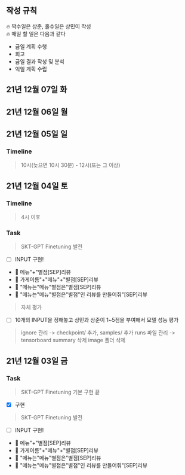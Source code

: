## 작성 규칙
🔥 짝수일은 상준, 홀수일은 상민이 작성  
🔥 매일 할 일은 다음과 같다
- 금일 계획 수행
- 회고
- 금일 결과 작성 및 분석
- 익일 계획 수립

## 21년 12월 07일 화

## 21년 12월 06일 월


## 21년 12월 05일 일
### Timeline
> 10시(늦으면 10시 30분) - 12시(또는 그 이상)

## 21년 12월 04일 토
### Timeline
> 4시 이후

### Task
> SKT-GPT Finetuning 발전
- [ ] INPUT 구현!
* 🍖 메뉴"+"별점[SEP]리뷰
* 🍖 가게이름"+"메뉴"+"별점[SEP]리뷰
* 🍖 "메뉴는"메뉴"별점은"별점[SEP]리뷰
* 🍖 "메뉴는"메뉴"별점은"별점"인 리뷰를 만들어줘"[SEP]리뷰

> 자체 평가
- [ ] 10개의 INPUT을 정해놓고 상민과 상준이 1~5점을 부여해서 모델 성능 평가

> ignore 관리 -> checkpoint/ 추가, samples/ 추가
> runs 파일 관리 -> tensorboard summary 삭제
> image 폴더 삭제

## 21년 12월 03일 금
### Task
> SKT-GPT Finetuning 기본 구현 끝
- [x] 구현

> SKT-GPT Finetuning 발전
- [ ] INPUT 구현!
* 🍖 메뉴"+"별점[SEP]리뷰
* 🍖 가게이름"+"메뉴"+"별점[SEP]리뷰
* 🍖 "메뉴는"메뉴"별점은"별점[SEP]리뷰
* 🍖 "메뉴는"메뉴"별점은"별점"인 리뷰를 만들어줘"[SEP]리뷰
